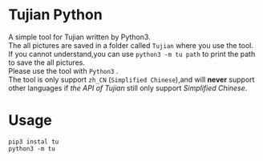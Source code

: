 # Tujian Python
A simple tool for Tujian written by Python3.  
The all pictures are saved in a folder called `Tujian` where you use the tool.  
If you cannot understand,you can use `python3 -m tu path` to print the path to save the all pictures.  
Please use the tool with `Python3` .  
The tool is only support `zh_CN` (`Simplified Chinese`),and will **never** support other languages if *the API of Tujian* still only support *Simplified Chinese*.    

# Usage
```
pip3 instal tu
python3 -m tu
```